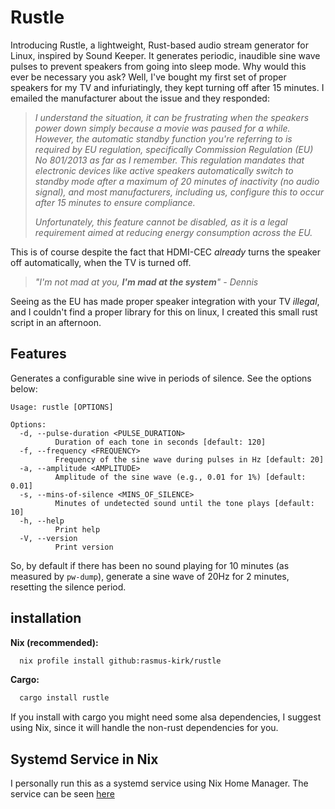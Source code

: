 # Rustle

Introducing Rustle, a lightweight, Rust-based audio stream generator for
Linux, inspired by Sound Keeper. It generates periodic, inaudible sine wave
pulses to prevent speakers from going into sleep mode. Why would this ever
be necessary you ask? Well, I've bought my first set of proper speakers for
my TV and infuriatingly, they kept turning off after 15 minutes. I emailed
the manufacturer about the issue and they responded:

> _I understand the situation, it can be frustrating when the speakers power
> down simply because a movie was paused for a while. However, the automatic
> standby function you're referring to is required by EU regulation, specifically
> Commission Regulation (EU) No 801/2013 as far as I remember. This regulation
> mandates that electronic devices like active speakers automatically switch to
> standby mode after a maximum of 20 minutes of inactivity (no audio signal),
> and most manufacturers, including us, configure this to occur after 15
> minutes to ensure compliance._
> 
> _Unfortunately, this feature cannot be disabled, as it is a legal requirement
> aimed at reducing energy consumption across the EU._

This is of course despite the fact that HDMI-CEC _already_ turns the speaker
off automatically, when the TV is turned off.

> _"I'm not mad at you, **I'm mad at the system**" - Dennis_

Seeing as the EU has made proper speaker integration with your TV _illegal_,
and I couldn't find a proper library for this on linux, I created this small
rust script in an afternoon.

## Features

Generates a configurable sine wive in periods of silence. See the options below:

```
Usage: rustle [OPTIONS]

Options:
  -d, --pulse-duration <PULSE_DURATION>
          Duration of each tone in seconds [default: 120]
  -f, --frequency <FREQUENCY>
          Frequency of the sine wave during pulses in Hz [default: 20]
  -a, --amplitude <AMPLITUDE>
          Amplitude of the sine wave (e.g., 0.01 for 1%) [default: 0.01]
  -s, --mins-of-silence <MINS_OF_SILENCE>
          Minutes of undetected sound until the tone plays [default: 10]
  -h, --help
          Print help
  -V, --version
          Print version
```

So, by default if there has been no sound playing for 10 minutes (as measured
by `pw-dump`), generate a sine wave of 20Hz for 2 minutes, resetting the silence
period.

## installation

**Nix (recommended):**

```bash
  nix profile install github:rasmus-kirk/rustle
```

**Cargo:**

```bash
  cargo install rustle
```

If you install with cargo you might need some alsa dependencies, I suggest
using Nix, since it will handle the non-rust dependencies for you.

## Systemd Service in Nix

I personally run this as a systemd service
using Nix Home Manager. The service can be seen
[here](https://github.com/rasmus-kirk/nix-config/blob/main/modules/home-manager/rustle/default.nix)
